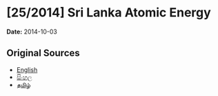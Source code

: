 # [25/2014] Sri Lanka Atomic Energy

**Date:** 2014-10-03

## Original Sources

- [English](https://documents.gov.lk/view/bills/2014/10/25-2014_E.pdf)
- [සිංහල](https://documents.gov.lk/view/bills/2014/10/25-2014_S.pdf)
- [தமிழ்](https://documents.gov.lk/view/bills/2014/10/25-2014_T.pdf)
